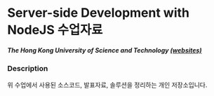 # Server-side Development with NodeJS 수업자료
##### The Hong Kong University of Science and Technology [(websites)](https://www.coursera.org/learn/server-side-development)

### Description
위 수업에서 사용된 소스코드, 발표자료, 솔루션을 정리하는 개인 저장소입니다.